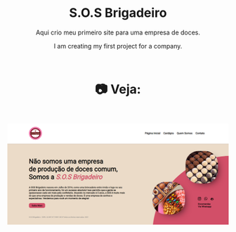 <h1 style="text-align: center;" >S.O.S Brigadeiro</h1>

<div style="text-align: center;">

Aqui crio meu primeiro site para uma empresa de doces.

I am creating my first project for a company.

<br>

<h1>📷 Veja:</h1>

<br>

<a href="https://sosbrigadeiro.netlify.app/"><img src="github/webfront.png"></a>
